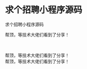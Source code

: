 # 求个招聘小程序源码


求个招聘小程序源码

帮顶，等技术大佬们看到了分享！<br />
<br />
<img src="static/image/smiley/default/lol.gif" smilieid="12" border="0" alt="" /><img src="static/image/smiley/default/lol.gif" smilieid="12" border="0" alt="" /><img src="static/image/smiley/default/lol.gif" smilieid="12" border="0" alt="" />

<br />
帮顶，等技术大佬们看到了分享！

<br />
帮顶，等技术大佬们看到了分享！<br />
<br />
<img src="static/image/smiley/default/tongue.gif" smilieid="7" border="0" alt="" /><img src="static/image/smiley/default/tongue.gif" smilieid="7" border="0" alt="" /><img src="static/image/smiley/default/tongue.gif" smilieid="7" border="0" alt="" /><img src="static/image/smiley/default/tongue.gif" smilieid="7" border="0" alt="" />
